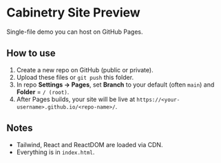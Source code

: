 # Cabinetry Site Preview

Single-file demo you can host on GitHub Pages.

## How to use

1. Create a new repo on GitHub (public or private).
2. Upload these files or `git push` this folder.
3. In repo **Settings → Pages**, set **Branch** to your default (often `main`) and **Folder** = `/ (root)`.
4. After Pages builds, your site will be live at `https://<your-username>.github.io/<repo-name>/`.

## Notes

- Tailwind, React and ReactDOM are loaded via CDN.
- Everything is in `index.html`.
